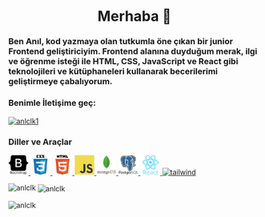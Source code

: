 <h1 align="center">Merhaba 👋</h1>
<h3 align="left">Ben Anıl, kod yazmaya olan tutkumla öne çıkan bir junior Frontend geliştiriciyim. Frontend alanına duyduğum merak, ilgi ve öğrenme isteği ile HTML, CSS, JavaScript ve React gibi teknolojileri ve kütüphaneleri kullanarak becerilerimi geliştirmeye çabalıyorum.</h3>




<h3 align="left">Benimle İletişime geç:</h3>
<p align="left">
<a href="https://linkedin.com/in/anlclk1" target="blank"><img align="center" src="https://raw.githubusercontent.com/rahuldkjain/github-profile-readme-generator/master/src/images/icons/Social/linked-in-alt.svg" alt="anlclk1" height="30" width="40" /></a>
</p>

<h3 align="left">Diller ve Araçlar</h3>
<p align="left"> <a href="https://getbootstrap.com" target="_blank" rel="noreferrer"> <img src="https://raw.githubusercontent.com/devicons/devicon/master/icons/bootstrap/bootstrap-plain-wordmark.svg" alt="bootstrap" width="40" height="40"/> </a> <a href="https://www.w3schools.com/css/" target="_blank" rel="noreferrer"> <img src="https://raw.githubusercontent.com/devicons/devicon/master/icons/css3/css3-original-wordmark.svg" alt="css3" width="40" height="40"/> </a> <a href="https://www.w3.org/html/" target="_blank" rel="noreferrer"> <img src="https://raw.githubusercontent.com/devicons/devicon/master/icons/html5/html5-original-wordmark.svg" alt="html5" width="40" height="40"/> </a> <a href="https://developer.mozilla.org/en-US/docs/Web/JavaScript" target="_blank" rel="noreferrer"> <img src="https://raw.githubusercontent.com/devicons/devicon/master/icons/javascript/javascript-original.svg" alt="javascript" width="40" height="40"/> </a> <a href="https://www.mongodb.com/" target="_blank" rel="noreferrer"> <img src="https://raw.githubusercontent.com/devicons/devicon/master/icons/mongodb/mongodb-original-wordmark.svg" alt="mongodb" width="40" height="40"/> </a> <a href="https://www.postgresql.org" target="_blank" rel="noreferrer"> <img src="https://raw.githubusercontent.com/devicons/devicon/master/icons/postgresql/postgresql-original-wordmark.svg" alt="postgresql" width="40" height="40"/> </a> <a href="https://reactjs.org/" target="_blank" rel="noreferrer"> <img src="https://raw.githubusercontent.com/devicons/devicon/master/icons/react/react-original-wordmark.svg" alt="react" width="40" height="40"/> </a> <a href="https://tailwindcss.com/" target="_blank" rel="noreferrer"> <img src="https://www.vectorlogo.zone/logos/tailwindcss/tailwindcss-icon.svg" alt="tailwind" width="40" height="40"/> </a> </p>

<p><img align="left" src="https://github-readme-stats.vercel.app/api/top-langs?username=anlclk&show_icons=true&locale=en&layout=compact" alt="anlclk" /></p>

<p>&nbsp;<img align="center" src="https://github-readme-stats.vercel.app/api?username=anlclk&show_icons=true&locale=en" alt="anlclk" /></p>

<p><img align="center" src="https://github-readme-streak-stats.herokuapp.com/?user=anlclk&" alt="anlclk" /></p>
